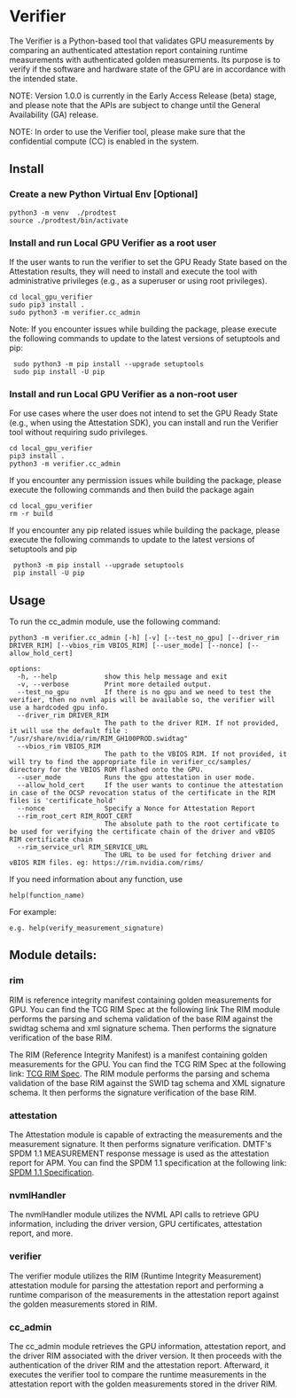 # Verifier

The Verifier is a Python-based tool that validates GPU measurements by comparing an authenticated attestation report containing runtime measurements with authenticated golden measurements. Its purpose is to verify if the software and hardware state of the GPU are in accordance with the intended state.

NOTE: Version 1.0.0 is currently in the Early Access Release (beta) stage, and please note that the APIs are subject to change until the General Availability (GA) release.

NOTE: In order to use the Verifier tool, please make sure that the confidential compute (CC) is enabled in the system.

## Install

### Create a new Python Virtual Env [Optional] 

    python3 -m venv  ./prodtest
    source ./prodtest/bin/activate

### Install and run Local GPU Verifier as a root user

If the user wants to run the verifier to set the GPU Ready State based on the Attestation results, they will need to install and execute the tool with administrative privileges (e.g., as a superuser or using root privileges).

    cd local_gpu_verifier
    sudo pip3 install .
    sudo python3 -m verifier.cc_admin

Note: If you encounter issues while building the package, please execute the following commands to update to the latest versions of setuptools and pip:

     sudo python3 -m pip install --upgrade setuptools
     sudo pip install -U pip

### Install and run Local GPU Verifier as a non-root user

For use cases where the user does not intend to set the GPU Ready State (e.g., when using the Attestation SDK), you can install and run the Verifier tool without requiring sudo privileges.

    cd local_gpu_verifier
    pip3 install .
    python3 -m verifier.cc_admin

If you encounter any permission issues while building the package, please execute the following commands and then build the package again

    cd local_gpu_verifier
    rm -r build

If you encounter any pip related issues while building the package, please execute the following commands to update to the latest versions of setuptools and pip

     python3 -m pip install --upgrade setuptools
     pip install -U pip


## Usage
To run the cc_admin module, use the following command:

    python3 -m verifier.cc_admin [-h] [-v] [--test_no_gpu] [--driver_rim DRIVER_RIM] [--vbios_rim VBIOS_RIM] [--user_mode] [--nonce] [--allow_hold_cert]

    options:
      -h, --help            show this help message and exit
      -v, --verbose         Print more detailed output.
      --test_no_gpu         If there is no gpu and we need to test the verifier, then no nvml apis will be available so, the verifier will use a hardcoded gpu info.
      --driver_rim DRIVER_RIM
                            The path to the driver RIM. If not provided, it will use the default file : "/usr/share/nvidia/rim/RIM_GH100PROD.swidtag"
      --vbios_rim VBIOS_RIM
                            The path to the VBIOS RIM. If not provided, it will try to find the appropriate file in verifier_cc/samples/ directory for the VBIOS ROM flashed onto the GPU.
      --user_mode           Runs the gpu attestation in user mode.
      --allow_hold_cert     If the user wants to continue the attestation in case of the OCSP revocation status of the certificate in the RIM files is 'certificate_hold'
      --nonce               Specify a Nonce for Attestation Report
      --rim_root_cert RIM_ROOT_CERT 
                            The absolute path to the root certificate to be used for verifying the certificate chain of the driver and vBIOS RIM certificate chain
      --rim_service_url RIM_SERVICE_URL 
                            The URL to be used for fetching driver and vBIOS RIM files. eg: https://rim.nvidia.com/rims/

If you need information about any function, use
        
    help(function_name)

For example:

    e.g. help(verify_measurement_signature)


## Module details:
### rim 
RIM is reference integrity manifest containing golden measurements for GPU. You can find the TCG RIM Spec at the following link 
The RIM module performs the parsing and schema validation of the base RIM against the swidtag schema and xml signature schema. Then performs the signature verification
of the base RIM.

The RIM (Reference Integrity Manifest) is a manifest containing golden measurements for the GPU. You can find the TCG RIM Spec at the following link: [TCG RIM Spec](https://trustedcomputinggroup.org/wp-content/uploads/TCG_RIM_Model_v1p01_r0p16_pub.pdf). The RIM module performs the parsing and schema validation of the base RIM against the SWID tag schema and XML signature schema. It then performs the signature verification of the base RIM.



### attestation
The Attestation module is capable of extracting the measurements and the measurement signature. It then performs signature verification. DMTF's SPDM 1.1 MEASUREMENT response message is used as the attestation report for APM. You can find the SPDM 1.1 specification at the following link: [SPDM 1.1 Specification](https://www.dmtf.org/sites/default/files/standards/documents/DSP0274_1.1.0.pdf).

### nvmlHandler
The nvmlHandler module utilizes the NVML API calls to retrieve GPU information, including the driver version, GPU certificates, attestation report, and more.

### verifier
The verifier module utilizes the RIM (Runtime Integrity Measurement) attestation module for parsing the attestation report and performing a runtime comparison of the measurements in the attestation report against the golden measurements stored in RIM.

### cc_admin
The cc_admin module retrieves the GPU information, attestation report, and the driver RIM associated with the driver version. It then proceeds with the authentication of the driver RIM and the attestation report. Afterward, it executes the verifier tool to compare the runtime measurements in the attestation report with the golden measurements stored in the driver RIM.


